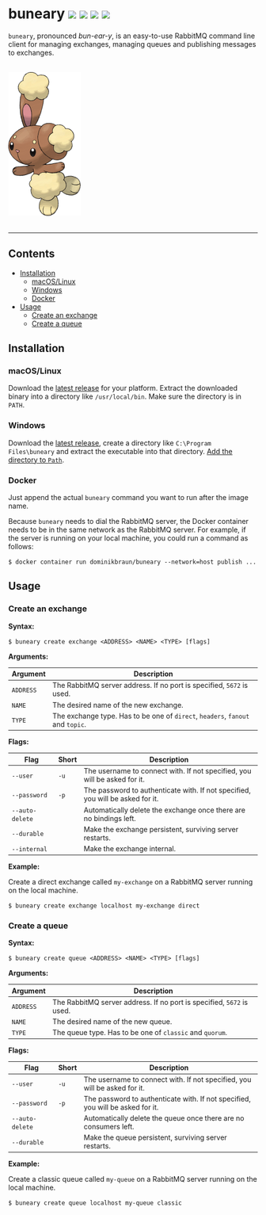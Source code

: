 <h1>buneary
<a href="https://circleci.com/gh/verless/verless"><img src="https://circleci.com/gh/verless/verless.svg?style=shield"></a>
<a href="https://www.codefactor.io/repository/github/verless/verless"><img src="https://www.codefactor.io/repository/github/verless/verless/badge" /></a>
<a href="https://github.com/verless/verless/releases"><img src="https://img.shields.io/github/v/release/verless/verless?sort=semver"></a>
<a href="LICENSE"><img src="https://img.shields.io/badge/license-Apache--2.0-brightgreen"></a>
</h1>

`buneary`, pronounced _bun-ear-y_, is an easy-to-use RabbitMQ command line client for managing exchanges, managing
queues and publishing messages to exchanges.

<p>
<br>
<img src="logo.png" alt="buneary">
<br>
<br>
</p>

---

## Contents

* [Installation](#installation)
    * [macOS/Linux](#macoslinux)
    * [Windows](#windows)
    * [Docker](#docker)
* [Usage](#usage)
    * [Create an exchange](#create-an-exchange)
    * [Create a queue](#create-a-queue)

## Installation

### macOS/Linux

Download the [latest release](https://github.com/dominikbraun/buneary/releases) for your platform. Extract the
downloaded binary into a directory like `/usr/local/bin`. Make sure the directory is in `PATH`.

### Windows

Download the [latest release](https://github.com/dominikbraun/buneary/releases), create a directory like
`C:\Program Files\buneary` and extract the executable into that directory.
[Add the directory to `Path`](https://www.computerhope.com/issues/ch000549.htm).

### Docker

Just append the actual `buneary` command you want to run after the image name.

Because `buneary` needs to dial the RabbitMQ server, the Docker container needs to be in the same network as the
RabbitMQ server. For example, if the server is running on your local machine, you could run a command as follows:

```
$ docker container run dominikbraun/buneary --network=host publish ... 
```

## Usage

### Create an exchange

**Syntax:**

```
$ buneary create exchange <ADDRESS> <NAME> <TYPE> [flags]
```

**Arguments:**

|Argument|Description|
|-|-|
|`ADDRESS`|The RabbitMQ server address. If no port is specified, `5672` is used.|
|`NAME`|The desired name of the new exchange.|
|`TYPE`|The exchange type. Has to be one of `direct`, `headers`, `fanout` and `topic`.|

**Flags:**

|Flag|Short|Description|
|-|-|-|
|`--user`|`-u`|The username to connect with. If not specified, you will be asked for it.|
|`--password`|`-p`|The password to authenticate with. If not specified, you will be asked for it.|
|`--auto-delete`||Automatically delete the exchange once there are no bindings left.|
|`--durable`||Make the exchange persistent, surviving server restarts.|
|`--internal`||Make the exchange internal.|

**Example:**

Create a direct exchange called `my-exchange` on a RabbitMQ server running on the local machine.

```
$ buneary create exchange localhost my-exchange direct
```

### Create a queue

**Syntax:**

```
$ buneary create queue <ADDRESS> <NAME> <TYPE> [flags]
```

**Arguments:**

|Argument|Description|
|-|-|
|`ADDRESS`|The RabbitMQ server address. If no port is specified, `5672` is used.|
|`NAME`|The desired name of the new queue.|
|`TYPE`|The queue type. Has to be one of `classic` and `quorum`.|

**Flags:**

|Flag|Short|Description|
|-|-|-|
|`--user`|`-u`|The username to connect with. If not specified, you will be asked for it.|
|`--password`|`-p`|The password to authenticate with. If not specified, you will be asked for it.|
|`--auto-delete`||Automatically delete the queue once there are no consumers left.|
|`--durable`||Make the queue persistent, surviving server restarts.|

**Example:**

Create a classic queue called `my-queue` on a RabbitMQ server running on the local machine.

```
$ buneary create queue localhost my-queue classic
```
